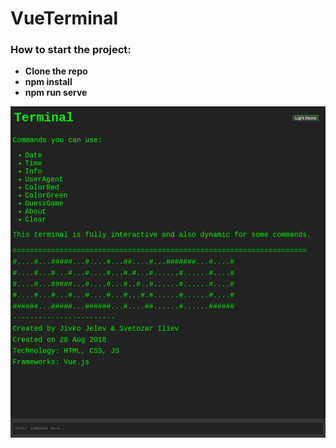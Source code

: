 # VueTerminal
### How to start the project:
* <b>Clone the repo </b>
* <b>npm install </b>
* <b>npm run serve </b>

![Optional Text](./src/assets/terminal.png)

